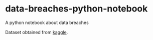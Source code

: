 # data-breaches-python-notebook

A python notebook about data breaches

Dataset obtained from [kaggle](https://www.kaggle.com/datasets/thedevastator/data-breaches-a-comprehensive-list).